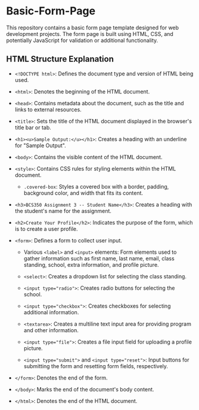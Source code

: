 # Basic-Form-Page
This repository contains a basic form page template designed for web development projects. The form page is built using HTML, CSS, and potentially JavaScript for validation or additional functionality.

## HTML Structure Explanation

- `<!DOCTYPE html>`: Defines the document type and version of HTML being used.

- `<html>`: Denotes the beginning of the HTML document.

- `<head>`: Contains metadata about the document, such as the title and links to external resources.

- `<title>`: Sets the title of the HTML document displayed in the browser's title bar or tab.

- `<h1><u>Sample Output:</u></h1>`: Creates a heading with an underline for "Sample Output".

- `<body>`: Contains the visible content of the HTML document.

- `<style>`: Contains CSS rules for styling elements within the HTML document.

  - `.covered-box`: Styles a covered box with a border, padding, background color, and width that fits its content.

- `<h3>BCS350 Assignment 3 -- Student Name</h3>`: Creates a heading with the student's name for the assignment.

- `<h2>Create Your Profile</h2>`: Indicates the purpose of the form, which is to create a user profile.

- `<form>`: Defines a form to collect user input.

  - Various `<label>` and `<input>` elements: Form elements used to gather information such as first name, last name, email, class standing, school, extra information, and profile picture.

  - `<select>`: Creates a dropdown list for selecting the class standing.

  - `<input type="radio">`: Creates radio buttons for selecting the school.

  - `<input type="checkbox">`: Creates checkboxes for selecting additional information.

  - `<textarea>`: Creates a multiline text input area for providing program and other information.

  - `<input type="file">`: Creates a file input field for uploading a profile picture.

  - `<input type="submit">` and `<input type="reset">`: Input buttons for submitting the form and resetting form fields, respectively.

- `</form>`: Denotes the end of the form.

- `</body>`: Marks the end of the document's body content.

- `</html>`: Denotes the end of the HTML document.
